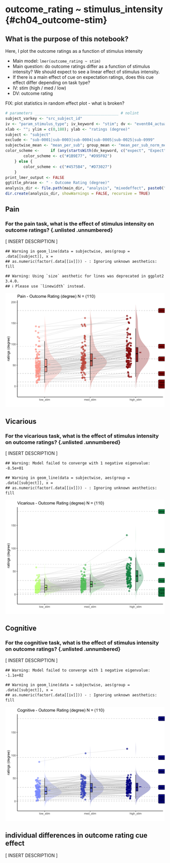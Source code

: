 # outcome_rating ~ stimulus_intensity {#ch04_outcome-stim}

## What is the purpose of this notebook? 
Here, I plot the outcome ratings as a function of stimulus intensity 
* Main model: `lmer(outcome_rating ~ stim)` 
* Main question: do outcome ratings differ as a function of stimulus intensity? We should expect to see a linear effect of stimulus intensity.
* If there is a main effect of cue on expectation ratings, does this cue effect differ depending on task type?
* IV: stim (high / med / low)
* DV: outcome rating

FIX: plot statistics in random effect plot - what is broken?






```r
# parameters _____________________________________ # nolint
subject_varkey <- "src_subject_id"
iv <- "param_stimulus_type"; iv_keyword <- "stim"; dv <- "event04_actual_angle"; dv_keyword <- "outcome"
xlab <- ""; ylim = c(0,180); ylab <- "ratings (degree)"
subject <- "subject"
exclude <- "sub-0001|sub-0003|sub-0004|sub-0005|sub-0025|sub-0999"
subjectwise_mean <- "mean_per_sub"; group_mean <- "mean_per_sub_norm_mean"; se <- "se"
color_scheme <-     if (any(startsWith(dv_keyword, c("expect", "Expect")))) {
        color_scheme <- c("#1B9E77", "#D95F02")
    } else {
        color_scheme <- c("#4575B4", "#D73027")
    }
print_lmer_output <- FALSE
ggtitle_phrase <- " - Outcome Rating (degree)"
analysis_dir <- file.path(main_dir, "analysis", "mixedeffect", paste0("model03_iv-",iv_keyword,"_dv-",dv_keyword), as.character(Sys.Date()))
dir.create(analysis_dir, showWarnings = FALSE, recursive = TRUE)
```



## Pain

### For the pain task, what is the effect of stimulus intensity on outcome ratings? {.unlisted .unnumbered}
[ INSERT DESCRIPTION ]

```
## Warning in geom_line(data = subjectwise, aes(group = .data[[subject]], x =
## as.numeric(factor(.data[[iv]])) - : Ignoring unknown aesthetics: fill
```

```
## Warning: Using `size` aesthetic for lines was deprecated in ggplot2 3.4.0.
## ℹ Please use `linewidth` instead.
```

<img src="04_iv-stim_dv-actual_files/figure-html/pain_iv-stim_dv-outcome-1.png" width="672" />

## Vicarious
### For the vicarious task, what is the effect of stimulus intensity on outcome ratings? {.unlisted .unnumbered}
[ INSERT DESCRIPTION ]

```
## Warning: Model failed to converge with 1 negative eigenvalue: -8.5e+01
```

```
## Warning in geom_line(data = subjectwise, aes(group = .data[[subject]], x =
## as.numeric(factor(.data[[iv]])) - : Ignoring unknown aesthetics: fill
```

<img src="04_iv-stim_dv-actual_files/figure-html/vicarious_iv-stim_dv-outcome-1.png" width="672" />

## Cognitive
### For the cognitive task, what is the effect of stimulus intensity on outcome ratings? {.unlisted .unnumbered}
[ INSERT DESCRIPTION ]

```
## Warning: Model failed to converge with 1 negative eigenvalue: -1.1e+02
```

```
## Warning in geom_line(data = subjectwise, aes(group = .data[[subject]], x =
## as.numeric(factor(.data[[iv]])) - : Ignoring unknown aesthetics: fill
```

<img src="04_iv-stim_dv-actual_files/figure-html/cognitive_iv-stim_dv-outcome-1.png" width="672" />



## individual differences in outcome rating cue effect 
[ INSERT DESCRIPTION ]


